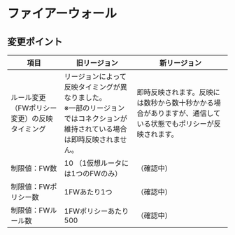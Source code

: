 # ファイアーウォール



## 変更ポイント

| 項目                                         | 旧リージョン                                                 | 新リージョン                                                 |
| -------------------------------------------- | ------------------------------------------------------------ | ------------------------------------------------------------ |
| ルール変更（FWポリシー変更）の反映タイミング | リージョンによって反映タイミングが異なりました。<br />※一部のリージョンではコネクションが維持されている場合は即時反映されません。 | 即時反映されます。反映には数秒から数十秒かかる場合がありますが、通信している状態でもポリシーが反映されます。 |
| 制限値：FW数                                 | 10 （1仮想ルータには1つのFWのみ）                            | （確認中）                                                   |
| 制限値：FWポリシー数                         | 1FWあたり1つ                                                 | （確認中）                                                   |
| 制限値：FWルール数                           | 1FWポリシーあたり500                                         | （確認中）                                                   |





